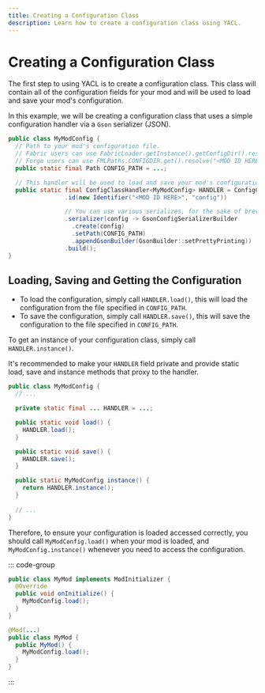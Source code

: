 ```yaml
---
title: Creating a Configuration Class
description: Learn how to create a configuration class using YACL.
---
```


# Creating a Configuration Class

The first step to using YACL is to create a configuration class. This class will contain all of the configuration fields for your mod and will be used to load and save your mod's configuration.

In this example, we will be creating a configuration class that uses a simple configuration handler via a `Gson` serializer (JSON).

```java
public class MyModConfig {
  // Path to your mod's configuration file.
  // Fabric users can use FabricLoader.getInstance().getConfigDir().resolve("<MOD ID HERE>.json")
  // Forge users can use FMLPaths.CONFIGDIR.get().resolve("<MOD ID HERE>.json")
  public static final Path CONFIG_PATH = ...;

  // This handler will be used to load and save your mod's configuration.
  public static final ConfigClassHandler<MyModConfig> HANDLER = ConfigClassHandler.createBuilder(MyModConfig.class)
                .id(new Identifier("<MOD ID HERE>", "config"))

                // You can use various serializes, for the sake of brevity we will use GSON (JSON).
                .serializer(config -> GsonConfigSerializerBuilder
                  .create(config)
                  .setPath(CONFIG_PATH)
                  .appendGsonBuilder(GsonBuilder::setPrettyPrinting))
                .build();
}
```

## Loading, Saving and Getting the Configuration

- To load the configuration, simply call `HANDLER.load()`, this will load the configuration from the file specified in `CONFIG_PATH`.
- To save the configuration, simply call `HANDLER.save()`, this will save the configuration to the file specified in `CONFIG_PATH`.

To get an instance of your configuration class, simply call `HANDLER.instance()`.

It's recommended to make your `HANDLER` field private and provide static load, save and instance methods that proxy to the handler.

```java
public class MyModConfig {
  // ...

  private static final ... HANDLER = ...;

  public static void load() {
    HANDLER.load();
  }

  public static void save() {
    HANDLER.save();
  }

  public static MyModConfig instance() {
    return HANDLER.instance();
  }
  
  // ...
}
```

Therefore, to ensure your configuration is loaded accessed correctly, you should call `MyModConfig.load()` when your mod is loaded, and `MyModConfig.instance()` whenever you need to access the configuration.

::: code-group

```java [Fabric]
public class MyMod implements ModInitializer {
  @Override
  public void onInitialize() {
    MyModConfig.load();
  }
}
```

```java [NeoForge]
@Mod(...)
public class MyMod {
  public MyMod() {
    MyModConfig.load();
  }
}
```

:::

